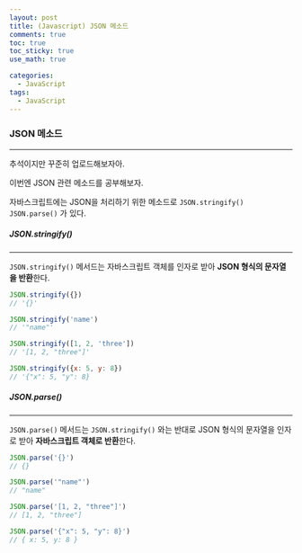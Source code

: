 ```yaml
---
layout: post
title: (Javascript) JSON 메소드
comments: true
toc: true
toc_sticky: true
use_math: true

categories:
  - JavaScript
tags:
  - JavaScript
---
```


 

### JSON 메소드

---



추석이지만 꾸준히 업로드해보자아.

이번엔 JSON 관련 메소드를 공부해보자.

자바스크립트에는 JSON을 처리하기 위한 메소드로 `JSON.stringify()` `JSON.parse()` 가 있다. 



##### JSON.stringify()

---

`JSON.stringify()` 메서드는 자바스크립트 객체를 인자로 받아  **JSON 형식의 문자열을 반환**한다. 



```javascript
JSON.stringify({}) 
// '{}'

JSON.stringify('name')
// '"name"'

JSON.stringify([1, 2, 'three'])
// '[1, 2, "three"]'

JSON.stringify({x: 5, y: 8})
// '{"x": 5, "y": 8}
```



##### JSON.parse()

---

`JSON.parse()` 메서드는 `JSON.stringify()` 와는 반대로 JSON 형식의 문자열을 인자로 받아 **자바스크립트 객체로 반환**한다.



```Javascript
JSON.parse('{}')
// {}

JSON.parse('"name"')
// "name"

JSON.parse('[1, 2, "three"]')
// [1, 2, "three"]

JSON.parse('{"x": 5, "y": 8}')
// { x: 5, y: 8 }
```



